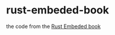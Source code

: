 # rust-embeded-book
the code from the [Rust Embeded book](https://rust-embedded.github.io/book/intro/index.html)
